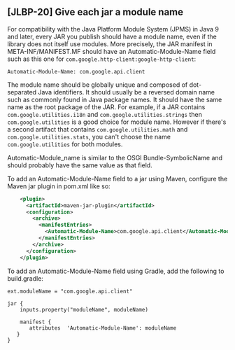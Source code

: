 [JLBP-20] Give each jar a module name
--------------------------------------------------

For compatibility with the Java Platform Module System (JPMS) in Java 9 and
later, every JAR you publish should have a module name, even if the library
does not itself use modules. More precisely, the JAR manifest in 
META-INF/MANIFEST.MF should have an Automatic-Module-Name field such as
this one for `com.google.http-client:google-http-client`:

```
Automatic-Module-Name: com.google.api.client
```

The module name should be globally unique and composed of 
dot-separated Java identifiers. It should usually be a reversed domain name such
as commonly found in Java package names. It should have the same name as the root
package of the JAR. For example, if a JAR contains `com.google.utilities.i18n`
and `com.google.utilities.strings` then `com.google.utilities` is a good 
choice for module name. However if there's a second artifact that contains
`com.google.utilities.math` and `com.google.utilities.stats`, you can't choose
the name `com.google.utilities` for both modules.

Automatic-Module_name is similar to the OSGI Bundle-SymbolicName and should
probably have the same value as that field.

To add an Automatic-Module-Name field to a jar using Maven, configure the 
Maven jar plugin in pom.xml like so:

```xml
    <plugin>
      <artifactId>maven-jar-plugin</artifactId>
      <configuration>
        <archive>  
          <manifestEntries>
            <Automatic-Module-Name>com.google.api.client</Automatic-Module-Name>
          </manifestEntries>
        </archive> 
      </configuration>
    </plugin> 
```

To add an Automatic-Module-Name field using Gradle, add the following to
build.gradle:

```
ext.moduleName = "com.google.api.client"

jar {
    inputs.property("moduleName", moduleName)

    manifest {
       attributes  'Automatic-Module-Name': moduleName
   }
}
```
